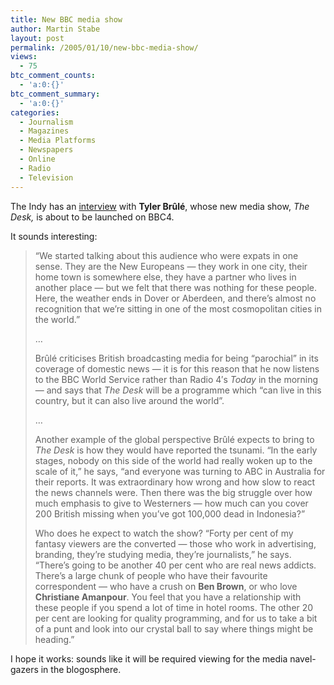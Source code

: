 ```yaml
---
title: New BBC media show
author: Martin Stabe
layout: post
permalink: /2005/01/10/new-bbc-media-show/
views:
  - 75
btc_comment_counts:
  - 'a:0:{}'
btc_comment_summary:
  - 'a:0:{}'
categories:
  - Journalism
  - Magazines
  - Media Platforms
  - Newspapers
  - Online
  - Radio
  - Television
---
```

The Indy has an [interview][1] with **Tyler Br&ucirc;l&eacute;**, whose new media show, *The Desk,* is about to be launched on BBC4.

It sounds interesting:

> &ldquo;We started talking about this audience who were expats in one sense. They are the New Europeans &mdash; they work in one city, their home town is somewhere else, they have a partner who lives in another place &mdash; but we felt that there was nothing for these people. Here, the weather ends in Dover or Aberdeen, and there&#8217;s almost no recognition that we&rsquo;re sitting in one of the most cosmopolitan cities in the world.&rdquo;
> 
> &#8230;
> 
> Br&ucirc;l&eacute; criticises British broadcasting media for being &#8220;parochial&#8221; in its coverage of domestic news &mdash; it is for this reason that he now listens to the BBC World Service rather than Radio 4&#8242;s *Today* in the morning &mdash; and says that *The Desk* will be a programme which &#8220;can live in this country, but it can also live around the world&#8221;.
> 
> &#8230;
> 
> Another example of the global perspective Br&ucirc;l&eacute; expects to bring to *The Desk* is how they would have reported the tsunami. &ldquo;In the early stages, nobody on this side of the world had really woken up to the scale of it,&rdquo; he says, &ldquo;and everyone was turning to ABC in Australia for their reports. It was extraordinary how wrong and how slow to react the news channels were. Then there was the big struggle over how much emphasis to give to Westerners &mdash; how much can you cover 200 British missing when you&rsquo;ve got 100,000 dead in Indonesia?&rdquo;
> 
> Who does he expect to watch the show? &ldquo;Forty per cent of my fantasy viewers are the converted &mdash; those who work in advertising, branding, they&rsquo;re studying media, they&rsquo;re journalists,&#8221; he says. &ldquo;There&rsquo;s going to be another 40 per cent who are real news addicts. There&rsquo;s a large chunk of people who have their favourite correspondent &mdash; who have a crush on **Ben Brown**, or who love **Christiane Amanpour**. You feel that you have a relationship with these people if you spend a lot of time in hotel rooms. The other 20 per cent are looking for quality programming, and for us to take a bit of a punt and look into our crystal ball to say where things might be heading.&rdquo;

I hope it works: sounds like it will be required viewing for the media navel-gazers in the blogosphere.

 [1]: http://news.independent.co.uk/media/story.jsp?story=599240